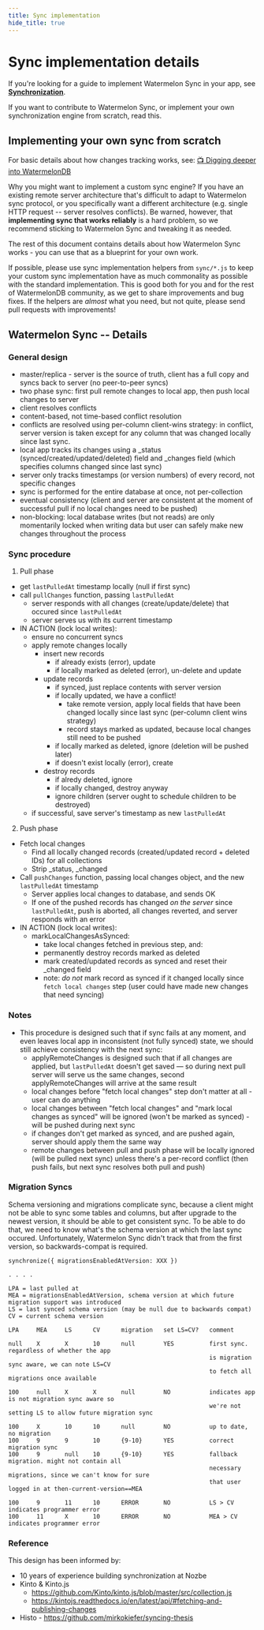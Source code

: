 ```yaml
---
title: Sync implementation
hide_title: true
---
```


# Sync implementation details

If you're looking for a guide to implement Watermelon Sync in your app, see [**Synchronization**](../Advanced/Sync.md).

If you want to contribute to Watermelon Sync, or implement your own synchronization engine from scratch, read this.

## Implementing your own sync from scratch

For basic details about how changes tracking works, see: [📺 Digging deeper into WatermelonDB](https://www.youtube.com/watch?v=uFvHURTRLxQ)

Why you might want to implement a custom sync engine? If you have an existing remote server architecture that's difficult to adapt to Watermelon sync protocol, or you specifically want a different architecture (e.g. single HTTP request -- server resolves conflicts). Be warned, however, that **implementing sync that works reliably** is a hard problem, so we recommend sticking to Watermelon Sync and tweaking it as needed.

The rest of this document contains details about how Watermelon Sync works - you can use that as a blueprint for your own work.

If possible, please use sync implementation helpers from `sync/*.js` to keep your custom sync implementation have as much commonality as possible with the standard implementation. This is good both for you and for the rest of WatermelonDB community, as we get to share improvements and bug fixes. If the helpers are _almost_ what you need, but not quite, please send pull requests with improvements!

## Watermelon Sync -- Details

### General design

- master/replica - server is the source of truth, client has a full copy and syncs back to server (no peer-to-peer syncs)
- two phase sync: first pull remote changes to local app, then push local changes to server
- client resolves conflicts
- content-based, not time-based conflict resolution
- conflicts are resolved using per-column client-wins strategy: in conflict, server version is taken
  except for any column that was changed locally since last sync.
- local app tracks its changes using a \_status (synced/created/updated/deleted) field and \_changes
  field (which specifies columns changed since last sync)
- server only tracks timestamps (or version numbers) of every record, not specific changes
- sync is performed for the entire database at once, not per-collection
- eventual consistency (client and server are consistent at the moment of successful pull if no
  local changes need to be pushed)
- non-blocking: local database writes (but not reads) are only momentarily locked when writing data
  but user can safely make new changes throughout the process

### Sync procedure

1. Pull phase

- get `lastPulledAt` timestamp locally (null if first sync)
- call `pullChanges` function, passing `lastPulledAt`
  - server responds with all changes (create/update/delete) that occured since `lastPulledAt`
  - server serves us with its current timestamp
- IN ACTION (lock local writes):
  - ensure no concurrent syncs
  - apply remote changes locally
    - insert new records
      - if already exists (error), update
      - if locally marked as deleted (error), un-delete and update
    - update records
      - if synced, just replace contents with server version
      - if locally updated, we have a conflict!
        - take remote version, apply local fields that have been changed locally since last sync
          (per-column client wins strategy)
        - record stays marked as updated, because local changes still need to be pushed
      - if locally marked as deleted, ignore (deletion will be pushed later)
      - if doesn't exist locally (error), create
    - destroy records
      - if alredy deleted, ignore
      - if locally changed, destroy anyway
      - ignore children (server ought to schedule children to be destroyed)
  - if successful, save server's timestamp as new `lastPulledAt`

2. Push phase

- Fetch local changes
  - Find all locally changed records (created/updated record + deleted IDs) for all collections
  - Strip \_status, \_changed
- Call `pushChanges` function, passing local changes object, and the new `lastPulledAt` timestamp
  - Server applies local changes to database, and sends OK
  - If one of the pushed records has changed _on the server_ since `lastPulledAt`, push is aborted,
    all changes reverted, and server responds with an error
- IN ACTION (lock local writes):
  - markLocalChangesAsSynced:
    - take local changes fetched in previous step, and:
    - permanently destroy records marked as deleted
    - mark created/updated records as synced and reset their \_changed field
    - note: _do not_ mark record as synced if it changed locally since `fetch local changes` step
      (user could have made new changes that need syncing)

### Notes

- This procedure is designed such that if sync fails at any moment, and even leaves local app in
  inconsistent (not fully synced) state, we should still achieve consistency with the next sync:
  - applyRemoteChanges is designed such that if all changes are applied, but `lastPulledAt` doesn't get
    saved — so during next pull server will serve us the same changes, second applyRemoteChanges will
    arrive at the same result
  - local changes before "fetch local changes" step don't matter at all - user can do anything
  - local changes between "fetch local changes" and "mark local changes as synced" will be ignored
    (won't be marked as synced) - will be pushed during next sync
  - if changes don't get marked as synced, and are pushed again, server should apply them the same way
  - remote changes between pull and push phase will be locally ignored (will be pulled next sync)
    unless there's a per-record conflict (then push fails, but next sync resolves both pull and push)

### Migration Syncs

Schema versioning and migrations complicate sync, because a client might not be able to sync some tables and columns, but after upgrade to the newest version, it should be able to get consistent sync. To be able
to do that, we need to know what's the schema version at which the last sync occured. Unfortunately,
Watermelon Sync didn't track that from the first version, so backwards-compat is required.

```
synchronize({ migrationsEnabledAtVersion: XXX })

. . . .

LPA = last pulled at
MEA = migrationsEnabledAtVersion, schema version at which future migration support was introduced
LS = last synced schema version (may be null due to backwards compat)
CV = current schema version

LPA     MEA     LS      CV      migration   set LS=CV?   comment

null    X       X       10      null        YES          first sync. regardless of whether the app
                                                         is migration sync aware, we can note LS=CV
                                                         to fetch all migrations once available

100     null    X       X       null        NO           indicates app is not migration sync aware so
                                                         we're not setting LS to allow future migration sync

100     X       10      10      null        NO           up to date, no migration
100     9       9       10      {9-10}      YES          correct migration sync
100     9       null    10      {9-10}      YES          fallback migration. might not contain all
                                                         necessary migrations, since we can't know for sure
                                                         that user logged in at then-current-version==MEA

100     9       11      10      ERROR       NO           LS > CV indicates programmer error
100     11      X       10      ERROR       NO           MEA > CV indicates programmer error
```

### Reference

This design has been informed by:

- 10 years of experience building synchronization at Nozbe
- Kinto & Kinto.js
  - https://github.com/Kinto/kinto.js/blob/master/src/collection.js
  - https://kintojs.readthedocs.io/en/latest/api/#fetching-and-publishing-changes
- Histo - https://github.com/mirkokiefer/syncing-thesis
